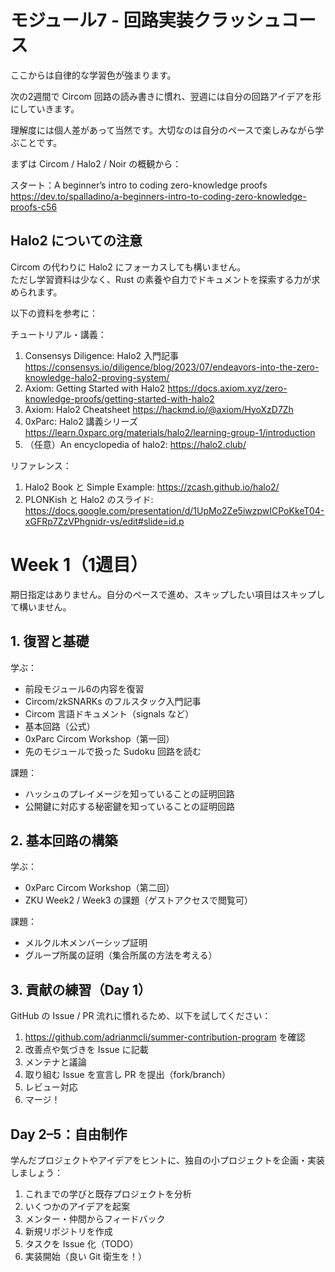 # モジュール7 - 回路実装クラッシュコース

ここからは自律的な学習色が強まります。

次の2週間で Circom 回路の読み書きに慣れ、翌週には自分の回路アイデアを形にしていきます。

理解度には個人差があって当然です。大切なのは自分のペースで楽しみながら学ぶことです。

まずは Circom / Halo2 / Noir の概観から：

スタート：A beginner’s intro to coding zero-knowledge proofs  
https://dev.to/spalladino/a-beginners-intro-to-coding-zero-knowledge-proofs-c56

## Halo2 についての注意

Circom の代わりに Halo2 にフォーカスしても構いません。  
ただし学習資料は少なく、Rust の素養や自力でドキュメントを探索する力が求められます。

以下の資料を参考に：

チュートリアル・講義：
1. Consensys Diligence: Halo2 入門記事
   https://consensys.io/diligence/blog/2023/07/endeavors-into-the-zero-knowledge-halo2-proving-system/
2. Axiom: Getting Started with Halo2
   https://docs.axiom.xyz/zero-knowledge-proofs/getting-started-with-halo2
3. Axiom: Halo2 Cheatsheet
   https://hackmd.io/@axiom/HyoXzD7Zh
4. 0xParc: Halo2 講義シリーズ
   https://learn.0xparc.org/materials/halo2/learning-group-1/introduction
5. （任意）An encyclopedia of halo2: https://halo2.club/

リファレンス：
1. Halo2 Book と Simple Example: https://zcash.github.io/halo2/
2. PLONKish と Halo2 のスライド: https://docs.google.com/presentation/d/1UpMo2Ze5iwzpwICPoKkeT04-xGFRp7ZzVPhgnidr-vs/edit#slide=id.p

# Week 1（1週目）

期日指定はありません。自分のペースで進め、スキップしたい項目はスキップして構いません。

## 1. 復習と基礎

学ぶ：
- 前段モジュール6の内容を復習
- Circom/zkSNARKs のフルスタック入門記事
- Circom 言語ドキュメント（signals など）
- 基本回路（公式）
- 0xParc Circom Workshop（第一回）
- 先のモジュールで扱った Sudoku 回路を読む

課題：
- ハッシュのプレイメージを知っていることの証明回路
- 公開鍵に対応する秘密鍵を知っていることの証明回路

## 2. 基本回路の構築

学ぶ：
- 0xParc Circom Workshop（第二回）
- ZKU Week2 / Week3 の課題（ゲストアクセスで閲覧可）

課題：
- メルクル木メンバーシップ証明
- グループ所属の証明（集合所属の方法を考える）

## 3. 貢献の練習（Day 1）

GitHub の Issue / PR 流れに慣れるため、以下を試してください：

1. https://github.com/adrianmcli/summer-contribution-program を確認
2. 改善点や気づきを Issue に記載
3. メンテナと議論
4. 取り組む Issue を宣言し PR を提出（fork/branch）
5. レビュー対応
6. マージ！

## Day 2–5：自由制作

学んだプロジェクトやアイデアをヒントに、独自の小プロジェクトを企画・実装しましょう：

1. これまでの学びと既存プロジェクトを分析
2. いくつかのアイデアを起案
3. メンター・仲間からフィードバック
4. 新規リポジトリを作成
5. タスクを Issue 化（TODO）
6. 実装開始（良い Git 衛生を！）

